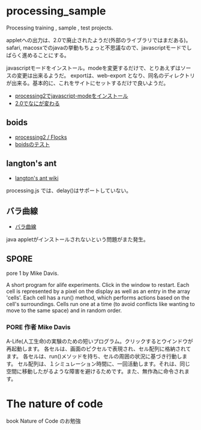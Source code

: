 processing_sample
=================

Processing training , sample , test projects.

appletへの出力は、2.0で廃止されたようだ(外部のライブラリではまだある)。
safari, macosxでのjavaの挙動もちょっと不思議なので、javascriptモードでしばらく進めることにする。

javascriptモードをインストール。modeを変更するだけで、とりあえずはソースの変更は出来るようだ。
exportは、web-export となり、同名のディレクトリが出来る。基本的に、これをサイトにセットするだけで良いようだ。

* [processing2でjavascript-modeをインストール](http://blog.livedoor.jp/reona396/archives/54513474.html)
* [2.0でなにが変わる](http://labs.uechoco.com/blog/2012/12/processing2-0で何が変わる？.html)

boids
----

* [processing2 / Flocks](http://processing.org/examples/flocking.html)
* [boidsのテスト](http://null-null.net/blog/2007/11/570.php)

langton's ant
----

* [langton's ant wiki](http://en.m.wikipedia.org/wiki/Langton's_ant)

processing.js では、delay()はサポートしていない。

バラ曲線
----

* [バラ曲線](http://blog.livedoor.jp/reona396/archives/54660457.html)

java appletがインストールされないという問題がまた発生。


SPORE
----

pore 1 by Mike Davis. 

A short program for alife experiments. Click in the window to restart. Each cell is represented by a pixel on the display as well as an entry in the array 'cells'. Each cell has a run() method, which performs actions based on the cell's surroundings. Cells run one at a time (to avoid conflicts like wanting to move to the same space) and in random order.

### PORE 作者 Mike Davis

A-Life(人工生命)の実験のための短いプログラム。クリックするとウインドウが再起動します。
各セルは、画面のピクセルで表現され、セル配列に格納されてます。
各セルは、run()メソッドを持ち、セルの周囲の状況に基づき行動します。
セル配列は、１シミュレーション時間に、一回活動します。それは、同じ空間に移動したがるような障害を避けるためです。また、無作為に命令されます。

The nature of code
==================

book Nature of Code のお勉強


